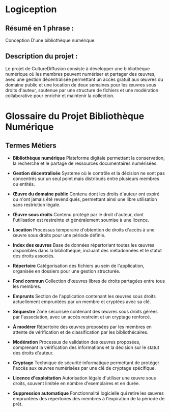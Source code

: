 # Logiception
## Résumé en 1 phrase :
Conception D'une bibliothèque numérique.
## Description du projet :
Le projet de CultureDiffusion consiste à développer une bibliothèque numérique où les membres peuvent numériser et partager des œuvres, avec une gestion décentralisée permettant un accès gratuit aux œuvres du domaine public et une location de deux semaines pour les œuvres sous droits d'auteur, soutenue par une structure de fichiers et une modération collaborative pour enrichir et maintenir la collection.

# Glossaire du Projet Bibliothèque Numérique

## Termes Métiers

- **Bibliothèque numérique**
  Plateforme digitale permettant la conservation, la recherche et le partage de ressources documentaires numérisées.

- **Gestion décentralisée**
  Système où le contrôle et la décision ne sont pas concentrés sur un seul point mais distribués entre plusieurs membres ou entités.

- **Œuvre du domaine public**
  Contenu dont les droits d'auteur ont expiré ou n'ont jamais été revendiqués, permettant ainsi une libre utilisation sans restriction légale.

- **Œuvre sous droits**
  Contenu protégé par le droit d'auteur, dont l'utilisation est restreinte et généralement soumise à une licence.

- **Location**
  Processus temporaire d'obtention de droits d'accès à une œuvre sous droits pour une période définie.

- **Index des œuvres**
  Base de données répertoriant toutes les œuvres disponibles dans la bibliothèque, incluant des métadonnées et le statut des droits associés.

- **Répertoire**
  Catégorisation des fichiers au sein de l'application, organisée en dossiers pour une gestion structurée.

- **Fond commun**
  Collection d'œuvres libres de droits partagées entre tous les membres.

- **Emprunts**
  Section de l'application contenant les œuvres sous droits actuellement empruntées par un membre et cryptées avec sa clé.

- **Séquestre**
  Zone sécurisée contenant des œuvres sous droits gérées par l'association, avec un accès restreint et un cryptage renforcé.

- **À modérer**
  Répertoire des œuvres proposées par les membres en attente de vérification et de classification par les bibliothécaires.

- **Modération**
  Processus de validation des œuvres proposées, comprenant la vérification des informations et la décision sur le statut des droits d'auteur.

- **Cryptage**
  Technique de sécurité informatique permettant de protéger l'accès aux œuvres numérisées par une clé de cryptage spécifique.

- **Licence d'exploitation**
  Autorisation légale d'utiliser une œuvre sous droits, souvent limitée en nombre d'exemplaires et en durée.

- **Suppression automatique**
  Fonctionnalité logicielle qui retire les œuvres empruntées des répertoires des membres à l'expiration de la période de prêt.

